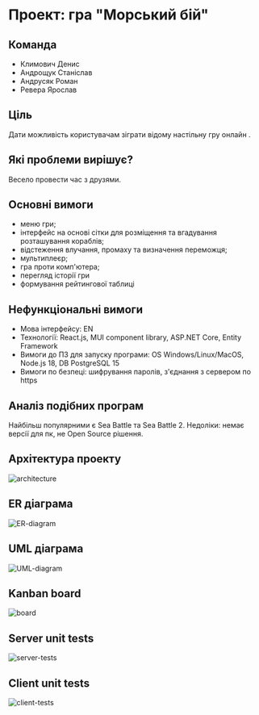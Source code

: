 # Проект: гра "Морський бій"

## Команда
+ Климович Денис
+ Андрощук Станіслав 
+ Андрусяк Роман
+ Ревера Ярослав

## Ціль
Дати можливість користувачам зіграти відому настільну гру онлайн  .

## Які проблеми вирішує?
Весело провести час з друзями.

## Основні вимоги
+ меню гри;
+ інтерфейс на основі сітки для розміщення та вгадування розташування кораблів;
+ відстеження влучання, промаху та визначення переможця;
+ мультиплеєр;
+ гра проти комп'ютера;
+ перегляд історії гри
+ формування рейтингової таблиці

## Нефункціональні вимоги
+ Мова інтерфейсу: EN
+ Технології: React.js, MUI component library, ASP.NET Core, Entity Framework
+ Вимоги до ПЗ для запуску програми: OS Windows/Linux/MacOS, Node.js 18, DB PostgreSQL 15
+ Вимоги по безпеці: шифрування паролів, з'єднання з сервером по https

## Аналіз подібних програм
Найбільш популярними є Sea Battle та Sea Battle 2.
Недоліки: немає версії для пк, не Open Source рішення.

## Архітектура проекту
![architecture](https://github.com/dklymovych/battleship/assets/90708440/80ab9f66-fe2b-44dc-a217-770860479485)

## ER діаграма
![ER-diagram](https://github.com/dklymovych/battleship/assets/90708440/2b7535d2-1608-40e9-925e-62ceaa47995a)

## UML діаграма
![UML-diagram](https://github.com/dklymovych/battleship/assets/113633419/c7a46e30-9a23-4733-93d9-d1169bccdefe)

## Kanban board
![board](https://github.com/dklymovych/battleship/assets/113633419/af3b2da8-7d76-44c5-80ed-0cbbf346a90a)

## Server unit tests
![server-tests](https://github.com/dklymovych/battleship/assets/113633419/a895d56e-5367-4095-9fa1-9adad0b4f3d2)

## Client unit tests
![client-tests](https://github.com/dklymovych/battleship/assets/113633419/30ab4a8b-1077-4c3e-8cc9-2263318fc318)
